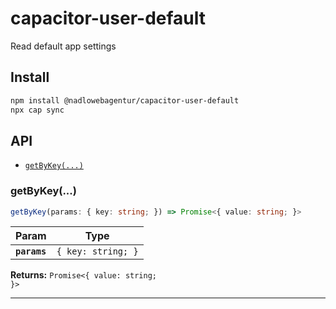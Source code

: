# capacitor-user-default

Read default app settings

## Install

```bash
npm install @nadlowebagentur/capacitor-user-default
npx cap sync
```

## API

<docgen-index>

* [`getByKey(...)`](#getbykey)

</docgen-index>

<docgen-api>
<!--Update the source file JSDoc comments and rerun docgen to update the docs below-->

### getByKey(...)

```typescript
getByKey(params: { key: string; }) => Promise<{ value: string; }>
```

| Param        | Type                          |
| ------------ | ----------------------------- |
| **`params`** | <code>{ key: string; }</code> |

**Returns:** <code>Promise&lt;{ value: string; }&gt;</code>

--------------------

</docgen-api>
